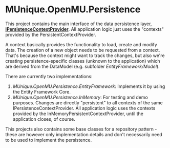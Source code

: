 ﻿# MUnique.OpenMU.Persistence

This project contains the main interface of the data persistence layer, [**IPersistenceContextProvider**](IPersistenceContextProvider.cs).
All application logic just uses the "contexts" provided by the PersistentContextProvider.

A context basically provides the functionality to load, create and modify data.
The creation of a new object needs to be requested from a context.
That's because the context might want to track the changes, but also we're
creating persistence-specific classes (unknown to the application) which are
derived from the DataModel (e.g. subfolder *EntityFramework/Model*).

There are currently two implementations:

  1. *MUnique.OpenMU.Persistence.EntityFramework*: Implements it by using the
     Entity Framework Core.
  2. *MUnique.OpenMU.Persistence.InMemory*: For testing and demo purposes. Changes
     are directly "persistent" to all contexts of the same IPersistenceContextProvider.
     All application logic uses the contexts provided by the InMemoryPersistentContextProvider,
     until the application closes, of course.

This projects also contains some base classes for a repository pattern - these
are however only implementation details and don't necessarily need to be used
to implement the persistence.